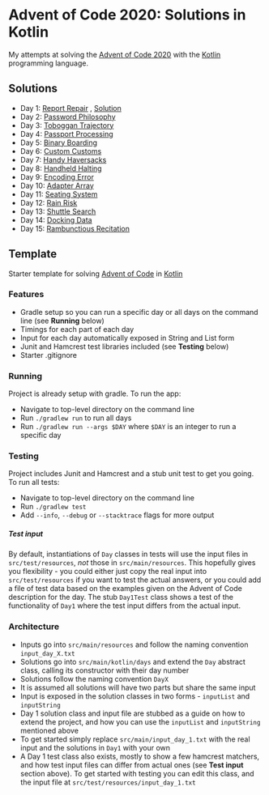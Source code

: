 # Advent of Code 2020: Solutions in Kotlin

My attempts at solving the [Advent of Code 2020](https://adventofcode.com/2020) with
the [Kotlin](https://kotlinlang.org/)
programming language.

## Solutions

- Day 1: [Report Repair](https://adventofcode.com/2020/day/1)
  , [Solution](https://github.com/andilau/advent-of-code-2020/blob/main/src/main/kotlin/days/Day1.kt)
- Day 2: [Password Philosophy](https://adventofcode.com/2020/day/2)
- Day 3: [Toboggan Trajectory](https://adventofcode.com/2020/day/3)
- Day 4: [Passport Processing](https://adventofcode.com/2020/day/4)
- Day 5: [Binary Boarding](https://adventofcode.com/2020/day/5)
- Day 6: [Custom Customs](https://adventofcode.com/2020/day/6)
- Day 7: [Handy Haversacks](https://adventofcode.com/2020/day/7)
- Day 8: [Handheld Halting](https://adventofcode.com/2020/day/8)
- Day 9: [Encoding Error](https://adventofcode.com/2020/day/9)
- Day 10: [Adapter Array](https://adventofcode.com/2020/day/10)
- Day 11: [Seating System](https://adventofcode.com/2020/day/11)
- Day 12: [Rain Risk](https://adventofcode.com/2020/day/12)
- Day 13: [Shuttle Search](https://adventofcode.com/2020/day/13)
- Day 14: [Docking Data](https://adventofcode.com/2020/day/14)
- Day 15: [Rambunctious Recitation](https://adventofcode.com/2020/day/15)

## Template

Starter template for solving [Advent of Code](https://adventofcode.com) in [Kotlin](https://kotlinlang.org/)

### Features

* Gradle setup so you can run a specific day or all days on the command line (see **Running** below)
* Timings for each part of each day
* Input for each day automatically exposed in String and List form
* Junit and Hamcrest test libraries included (see **Testing** below)
* Starter .gitignore

### Running

Project is already setup with gradle. To run the app:

* Navigate to top-level directory on the command line
* Run `./gradlew run` to run all days
* Run `./gradlew run --args $DAY` where `$DAY` is an integer to run a specific day

### Testing

Project includes Junit and Hamcrest and a stub unit test to get you going. To run all tests:

* Navigate to top-level directory on the command line
* Run `./gradlew test`
* Add `--info`, `--debug` or `--stacktrace` flags for more output

##### Test input

By default, instantiations of `Day` classes in tests will use the input files in `src/test/resources`, _not_ those in `src/main/resources`.
This hopefully gives you flexibility - you could either just copy the real input into `src/test/resources` if you want to test
the actual answers, or you could add a file of test data based on the examples given on the Advent of Code description for the day.
The stub `Day1Test` class shows a test of the functionality of `Day1` where the test input differs from the actual input.

### Architecture

* Inputs go into `src/main/resources` and follow the naming convention `input_day_X.txt`
* Solutions go into `src/main/kotlin/days` and extend the `Day` abstract class, calling its constructor with their day number 
* Solutions follow the naming convention `DayX`
* It is assumed all solutions will have two parts but share the same input
* Input is exposed in the solution classes in two forms - `inputList` and `inputString`
* Day 1 solution class and input file are stubbed as a guide on how to extend the project,
and how you can use the `inputList` and `inputString` mentioned above
* To get started simply replace `src/main/input_day_1.txt` with the real input and the solutions in `Day1` with your own
* A Day 1 test class also exists, mostly to show a few hamcrest matchers, and how test input files can differ from actual ones (see **Test input** section above).
To get started with testing you can edit this class, and the input file at `src/test/resources/input_day_1.txt`
